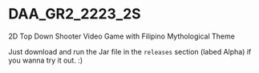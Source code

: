 # DAA_GR2_2223_2S
2D Top Down Shooter Video Game with Filipino Mythological Theme

Just download and run the Jar file in the ```releases``` section (labed Alpha) if you wanna try it out. :)
